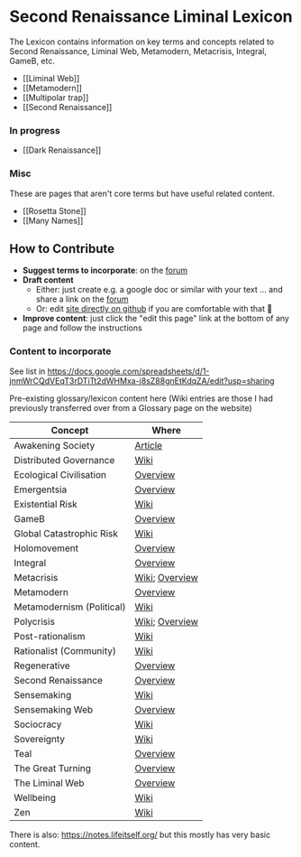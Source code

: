 # Second Renaissance Liminal Lexicon

The Lexicon contains information on key terms and concepts related to Second Renaissance, Liminal Web, Metamodern, Metacrisis, Integral, GameB, etc.

- [[Liminal Web]]
- [[Metamodern]]
- [[Multipolar trap]]
- [[Second Renaissance]]

### In progress

- [[Dark Renaissance]]

### Misc

These are pages that aren't core terms but have useful related content.

- [[Rosetta Stone]]
- [[Many Names]]


## How to Contribute

- **Suggest terms to incorporate**: on the [forum](https://forum.secondrenaissance.net/t/suggestions-for-terms-for-the-lexicon/215)
- **Draft content**
  - Either: just create e.g. a google doc or similar with your text ... and share a link on the [forum](https://forum.secondrenaissance.net/t/suggestions-for-terms-for-the-lexicon/215)
  - Or: edit [site directly on github](https://github.com/life-itself/lexicon) if you are comfortable with that 🙂
- **Improve content**: just click the "edit this page" link at the bottom of any page and follow the instructions

### Content to incorporate

See list in https://docs.google.com/spreadsheets/d/1-jnmWrCQdVEqT3rDTiTt2dWHMxa-j8sZ88gnEtKdqZA/edit?usp=sharing

Pre-existing glossary/lexicon content here (Wiki entries are those I had previously transferred over from a Glossary page on the website)

| Concept                   | Where                                                               |
| ------------------------- | ------------------------------------------------------------------- |
| Awakening Society         | [Article](https://lifeitself.org/awakening-society)                            |
| Distributed Governance    | [Wiki](https://wiki.secondrenaissance.net/wiki/Distributed_governance)        |
| Ecological Civilisation   | [Overview](https://secondrenaissance.net/publications/overview-ecosystem-names#ecological-civilisation) |
| Emergentsia               | [Overview](https://secondrenaissance.net/publications/overview-ecosystem-names#emergentsia) |
| Existential Risk          | [Wiki](https://wiki.secondrenaissance.net/wiki/Existential_risk)        |
| GameB                     | [Overview](https://secondrenaissance.net/publications/overview-ecosystem-names#gameb) |
| Global Catastrophic Risk  | [Wiki](https://wiki.secondrenaissance.net/wiki/Global_catastrophic_risk)        |
| Holomovement              | [Overview](https://secondrenaissance.net/publications/overview-ecosystem-names#holomovement) |
| Integral                  | [Overview](https://secondrenaissance.net/publications/overview-ecosystem-names#integral) |
| Metacrisis                | [Wiki](https://wiki.secondrenaissance.net/wiki/Metacrisis); [Overview](https://secondrenaissance.net/publications/overview-ecosystem-names#metacrisis) |
| Metamodern                | [Overview](https://secondrenaissance.net/publications/overview-ecosystem-names#metamodern) |
| Metamodernism (Political) | [Wiki](https://wiki.secondrenaissance.net/wiki/Metamodernism_(political))        |
| Polycrisis                | [Wiki](https://wiki.secondrenaissance.net/wiki/Polycrisis); [Overview](https://secondrenaissance.net/publications/overview-ecosystem-names#polycrisis) |
| Post-rationalism          | [Wiki](https://wiki.secondrenaissance.net/wiki/Post-rationalism)        |
| Rationalist (Community)   | [Wiki](https://wiki.secondrenaissance.net/wiki/Concept_list)        |
| Regenerative              | [Overview](https://secondrenaissance.net/publications/overview-ecosystem-names#regenerative) |
| Second Renaissance        | [Overview](https://secondrenaissance.net/publications/overview-ecosystem-names#second-renaissance) |
| Sensemaking               | [Wiki](https://wiki.secondrenaissance.net/wiki/Sensemaking)        |
| Sensemaking Web           | [Overview](https://secondrenaissance.net/publications/overview-ecosystem-names#sensemaking-web) |
| Sociocracy                | [Wiki](https://wiki.secondrenaissance.net/wiki/Sociocracy)        |
| Sovereignty               | [Wiki](https://wiki.secondrenaissance.net/wiki/Sovereignty)        |
| Teal                      | [Overview](https://secondrenaissance.net/publications/overview-ecosystem-names#teal) |
| The Great Turning         | [Overview](https://secondrenaissance.net/publications/overview-ecosystem-names#the-great-turning) |
| The Liminal Web           | [Overview](https://secondrenaissance.net/publications/overview-ecosystem-names#the-liminal-web) |
| Wellbeing                 | [Wiki](https://wiki.secondrenaissance.net/wiki/Wellbeing)        |
| Zen                       | [Wiki](https://wiki.secondrenaissance.net/wiki/Zen)        |

There is also: https://notes.lifeitself.org/ but this mostly has very basic content.

